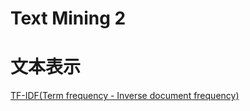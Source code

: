 # Text Mining 2
# 文本表示
[TF-IDF(Term frequency - Inverse document frequency)](https://zhuanlan.zhihu.com/p/32826433)
